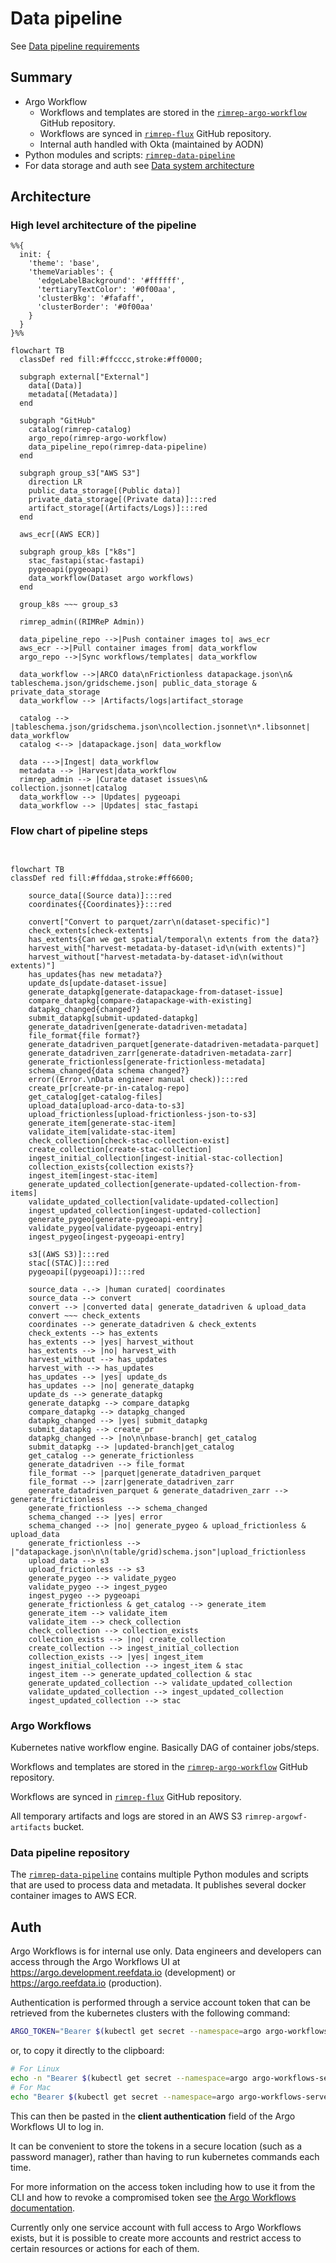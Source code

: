 # Data pipeline

See [Data pipeline requirements](../../requirements.md#data-pipeline)

## Summary

- Argo Workflow
  - Workflows and templates are stored in the [`rimrep-argo-workflow`](https://github.com/gbr-dms/rimrep-argo-workflow/tree/main/workflows) GitHub repository.
  - Workflows are synced in [`rimrep-flux`](https://github.com/gbr-dms/rimrep-flux) GitHub repository.
  - Internal auth handled with Okta (maintained by AODN)
- Python modules and scripts: [`rimrep-data-pipeline`](https://github.com/gbr-dms/rimrep-data-pipeline)
- For data storage and auth see [Data system architecture](data-system.md)

## Architecture

### High level architecture of the pipeline

```mermaid
%%{
  init: {
    'theme': 'base',
    'themeVariables': {
      'edgeLabelBackground': '#ffffff',
      'tertiaryTextColor': '#0f00aa',
      'clusterBkg': '#fafaff',
      'clusterBorder': '#0f00aa'
    }
  }
}%%

flowchart TB
  classDef red fill:#ffcccc,stroke:#ff0000;

  subgraph external["External"]
    data[(Data)]
    metadata[(Metadata)]
  end

  subgraph "GitHub"
    catalog(rimrep-catalog)
    argo_repo(rimrep-argo-workflow)
    data_pipeline_repo(rimrep-data-pipeline)
  end

  subgraph group_s3["AWS S3"]
    direction LR
    public_data_storage[(Public data)]
    private_data_storage[(Private data)]:::red
    artifact_storage[(Artifacts/Logs)]:::red
  end

  aws_ecr[(AWS ECR)]

  subgraph group_k8s ["k8s"]
    stac_fastapi(stac-fastapi)
    pygeoapi(pygeoapi)
    data_workflow(Dataset argo workflows)
  end

  group_k8s ~~~ group_s3

  rimrep_admin((RIMReP Admin))

  data_pipeline_repo -->|Push container images to| aws_ecr
  aws_ecr -->|Pull container images from| data_workflow
  argo_repo -->|Sync workflows/templates| data_workflow

  data_workflow -->|ARCO data\nFrictionless datapackage.json\n& tableschema.json/gridscheme.json| public_data_storage & private_data_storage
  data_workflow --> |Artifacts/logs|artifact_storage

  catalog --> |tableschema.json/gridschema.json\ncollection.jsonnet\n*.libsonnet| data_workflow
  catalog <--> |datapackage.json| data_workflow

  data --->|Ingest| data_workflow
  metadata --> |Harvest|data_workflow
  rimrep_admin --> |Curate dataset issues\n& collection.jsonnet|catalog
  data_workflow --> |Updates| pygeoapi
  data_workflow --> |Updates| stac_fastapi

```

### Flow chart of pipeline steps
```mermaid


flowchart TB
classDef red fill:#ffddaa,stroke:#ff6600;

    source_data[(Source data)]:::red
    coordinates{{Coordinates}}:::red
    
    convert["Convert to parquet/zarr\n(dataset-specific)"]
    check_extents[check-extents]
    has_extents{Can we get spatial/temporal\n extents from the data?}
    harvest_with["harvest-metadata-by-dataset-id\n(with extents)"]
    harvest_without["harvest-metadata-by-dataset-id\n(without extents)"]
    has_updates{has new metadata?}
    update_ds[update-dataset-issue]
    generate_datapkg[generate-datapackage-from-dataset-issue]
    compare_datapkg[compare-datapackage-with-existing]
    datapkg_changed{changed?}
    submit_datapkg[submit-updated-datapkg]
    generate_datadriven[generate-datadriven-metadata]
    file_format{file format?}
    generate_datadriven_parquet[generate-datadriven-metadata-parquet]
    generate_datadriven_zarr[generate-datadriven-metadata-zarr]
    generate_frictionless[generate-frictionless-metadata]
    schema_changed{data schema changed?}
    error((Error.\nData engineer manual check)):::red
    create_pr[create-pr-in-catalog-repo]
    get_catalog[get-catalog-files]
    upload_data[upload-arco-data-to-s3]
    upload_frictionless[upload-frictionless-json-to-s3]
    generate_item[generate-stac-item]
    validate_item[validate-stac-item]
    check_collection[check-stac-collection-exist]
    create_collection[create-stac-collection]
    ingest_initial_collection[ingest-initial-stac-collection]
    collection_exists{collection exists?}
    ingest_item[ingest-stac-item]
    generate_updated_collection[generate-updated-collection-from-items]
    validate_updated_collection[validate-updated-collection]
    ingest_updated_collection[ingest-updated-collection]
    generate_pygeo[generate-pygeoapi-entry]
    validate_pygeo[validate-pygeoapi-entry]
    ingest_pygeo[ingest-pygeoapi-entry]

    s3[(AWS S3)]:::red
    stac[(STAC)]:::red
    pygeoapi[(pygeoapi)]:::red

    source_data -.-> |human curated| coordinates
    source_data --> convert
    convert --> |converted data| generate_datadriven & upload_data
    convert ~~~ check_extents
    coordinates --> generate_datadriven & check_extents
    check_extents --> has_extents
    has_extents --> |yes| harvest_without
    has_extents --> |no| harvest_with
    harvest_without --> has_updates
    harvest_with --> has_updates
    has_updates --> |yes| update_ds
    has_updates --> |no| generate_datapkg
    update_ds --> generate_datapkg
    generate_datapkg --> compare_datapkg
    compare_datapkg --> datapkg_changed
    datapkg_changed --> |yes| submit_datapkg
    submit_datapkg --> create_pr
    datapkg_changed --> |no\n\nbase-branch| get_catalog
    submit_datapkg --> |updated-branch|get_catalog
    get_catalog --> generate_frictionless
    generate_datadriven --> file_format
    file_format --> |parquet|generate_datadriven_parquet
    file_format --> |zarr|generate_datadriven_zarr
    generate_datadriven_parquet & generate_datadriven_zarr --> generate_frictionless
    generate_frictionless --> schema_changed
    schema_changed --> |yes| error
    schema_changed --> |no| generate_pygeo & upload_frictionless & upload_data
    generate_frictionless --> |"datapackage.json\n\n(table/grid)schema.json"|upload_frictionless
    upload_data --> s3
    upload_frictionless --> s3
    generate_pygeo --> validate_pygeo
    validate_pygeo --> ingest_pygeo
    ingest_pygeo --> pygeoapi
    generate_frictionless & get_catalog --> generate_item
    generate_item --> validate_item
    validate_item --> check_collection
    check_collection --> collection_exists
    collection_exists --> |no| create_collection
    create_collection --> ingest_initial_collection
    collection_exists --> |yes| ingest_item
    ingest_initial_collection --> ingest_item & stac
    ingest_item --> generate_updated_collection & stac
    generate_updated_collection --> validate_updated_collection
    validate_updated_collection --> ingest_updated_collection
    ingest_updated_collection --> stac

```

### Argo Workflows

Kubernetes native workflow engine. Basically DAG of container jobs/steps.

Workflows and templates are stored in the [`rimrep-argo-workflow`](https://github.com/gbr-dms/rimrep-argo-workflow/tree/main/workflows) GitHub repository.

Workflows are synced in [`rimrep-flux`](https://github.com/gbr-dms/rimrep-flux) GitHub repository.

All temporary artifacts and logs are stored in an AWS S3 `rimrep-argowf-artifacts` bucket.

### Data pipeline repository

The [`rimrep-data-pipeline`](https://github.com/gbr-dms/rimrep-data-pipeline) contains multiple Python modules and scripts that are used to process data and metadata. It publishes several docker container images to AWS ECR.

## Auth

Argo Workflows is for internal use only. Data engineers and developers can access through the Argo Workflows UI at https://argo.development.reefdata.io (development) or https://argo.reefdata.io (production).

Authentication is performed through a service account token that can be retrieved from the kubernetes clusters with the following command:
```bash
ARGO_TOKEN="Bearer $(kubectl get secret --namespace=argo argo-workflows-server.service-account-token -o=jsonpath='{.data.token}'| base64 --decode)"
```
or, to copy it directly to the clipboard:
```bash
# For Linux
echo -n "Bearer $(kubectl get secret --namespace=argo argo-workflows-server.service-account-token -o=jsonpath='{.data.token}'| base64 --decode)" | xclip -selection c
# For Mac
echo "Bearer $(kubectl get secret --namespace=argo argo-workflows-server.service-account-token -o=jsonpath='{.data.token}'| base64 --decode)" | pbcopy
```

This can then be pasted in the **client authentication** field of the Argo Workflows UI to log in.

It can be convenient to store the tokens in a secure location (such as a password manager), rather than having to run kubernetes commands each time.

For more information on the access token including how to use it from the CLI and how to revoke a compromised token see [the Argo Workflows documentation](https://argo-workflows.readthedocs.io/en/latest/access-token).

Currently only one service account with full access to Argo Workflows exists, but it is possible to create more accounts and restrict access to certain resources or actions for each of them.

